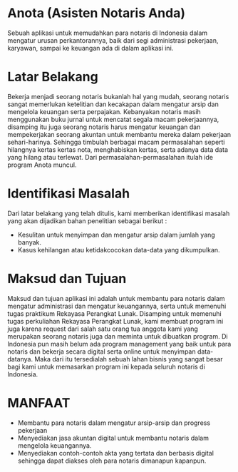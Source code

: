 # Anota (Asisten Notaris Anda)
Sebuah aplikasi untuk memudahkan para notaris di Indonesia dalam mengatur urusan perkantorannya, baik dari segi administrasi pekerjaan,
karyawan, sampai ke keuangan ada di dalam aplikasi ini.
# Latar Belakang
Bekerja menjadi seorang notaris bukanlah hal yang mudah, seorang notaris
sangat memerlukan ketelitian dan kecakapan dalam mengatur arsip dan mengelola
keuangan serta perpajakan. Kebanyakan notaris masih menggunakan buku jurnal untuk
mencatat segala macam pekerjaannya, disamping itu juga seorang notaris harus
mengatur keuangan dan mempekerjakan seorang akuntan untuk membantu mereka
dalam pekerjaan sehari-harinya. Sehingga timbulah berbagai macam permasalahan
seperti hilangnya kertas kertas nota, menghabiskan kertas, serta adanya data data yang
hilang atau terlewat. Dari permasalahan-permasalahan itulah ide program Anota
muncul.

# Identifikasi Masalah

Dari latar belakang yang telah ditulis, kami memberikan identifikasi masalah
yang akan dijadikan bahan penelitian sebagai berikut :
- Kesulitan untuk menyimpan dan mengatur arsip dalam jumlah yang banyak.
- Kasus kehilangan atau ketidakcocokan data-data yang dikumpulkan.

# Maksud dan Tujuan

Maksud dan tujuan aplikasi ini adalah untuk membantu para notaris dalam mengatur administrasi dan mengatur keuangannya, serta untuk memenuhi tugas praktikum Rekayasa Perangkat Lunak. Disamping untuk memenuhi tugas perkuliahan Rekayasa Perangkat Lunak, kami membuat program ini juga karena request dari salah satu orang tua anggota kami yang merupakan seorang notaris juga dan meminta untuk dibuatkan program. Di Indonesia pun masih belum ada program management yang baik untuk para notaris dan bekerja secara digital serta online untuk menyimpan data-datanya. Maka dari itu tersedialah sebuah lahan bisnis yang sangat besar bagi kami untuk memasarkan program ini kepada seluruh notaris di Indonesia.

# MANFAAT
- Membantu para notaris dalam mengatur arsip-arsip dan progress pekerjaan
- Menyediakan jasa akuntan digital untuk membantu notaris dalam mengelola
keuangannya.
- Menyediakan contoh-contoh akta yang tertata dan berbasis digital sehingga dapat
diakses oleh para notaris dimanapun kapanpun.
